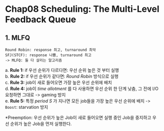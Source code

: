 # Chap08 Scheduling: The Multi-Level Feedback Queue

## 1. MLFQ
```
Round Robin: response 최고, turnaround 최악
SFJ(STCF): response 나쁨, turnaround 최고
-> MLFQ: 둘 다 살리는 알고리즘
```

  a. **Rule 1:** if 우선 순위가 다르다면: 우선 순위 높은 것 부터 실행  
  b. **Rule 2:** if 우선 순위가 같다면: _Round Robin_ 방식으로 실행  
  c. **Rule 3:** job이 새로 들어오면 가장 높은 우선 순위에 배치   
  d. **Rule 4:** job이 _time allotment_ 를 다 사용하면 우선 순위 한 단계 낮춤, 그 전에 I/O 요청하면 그대로 -> gaming 방지  
  e. **Rule 5:** 특정 _period S_ 가 지나면 모든 job들을 가장 높은 우선 순위에 배치  -> `Boost`: starvation 방지  
  
*Preemption: 우선 순위가 높은 Job이 새로 들어오면 실행 중인 Job을 중지하고 우선 순위가 높은 Job을 먼저 실행한다.
